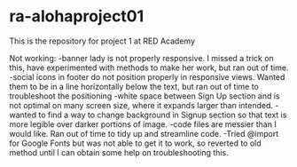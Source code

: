 # ra-alohaproject01
This is the repository for project 1 at RED Academy

Not working:
-banner lady is not properly responsive. I missed a trick on this, have experimented with methods to make her work, but ran out of time.
-social icons in footer do not position properly in responsive views. Wanted them to be in a line horizontally below the text, but ran out of time to troubleshoot the positioning
-white space between Sign Up section and is not optimal on many screen size, where it expands larger than intended.
-wanted to find a way to change background in Signup section so that text is more legible over darker portions of image.
-code files are messier than I would like. Ran out of time to tidy up and streamline code.
-Tried @import for Google Fonts but was not able to get it to work, so reverted to old method until I can obtain some help on troubleshooting this.
